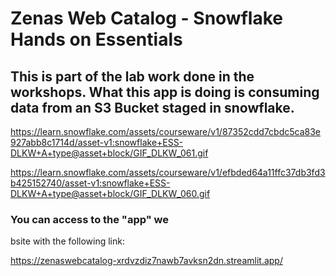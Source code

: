 # Zenas Web Catalog - Snowflake Hands on Essentials

## This is part of the lab work done in the workshops. What this app is doing is consuming data from an S3 Bucket staged in snowflake. 

https://learn.snowflake.com/assets/courseware/v1/87352cdd7cbdc5ca83e927abb8c1714d/asset-v1:snowflake+ESS-DLKW+A+type@asset+block/GIF_DLKW_061.gif

https://learn.snowflake.com/assets/courseware/v1/efbded64a11ffc37db3fd3b425152740/asset-v1:snowflake+ESS-DLKW+A+type@asset+block/GIF_DLKW_060.gif

### You can access to the "app" we
bsite with the following link:

https://zenaswebcatalog-xrdvzdiz7nawb7avksn2dn.streamlit.app/
